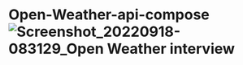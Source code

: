 # Open-Weather-api-compose![Screenshot_20220918-083129_Open Weather interview](https://user-images.githubusercontent.com/29674637/190885720-34b27f4e-7329-4c6c-af77-f09de64a0ba9.jpg)

